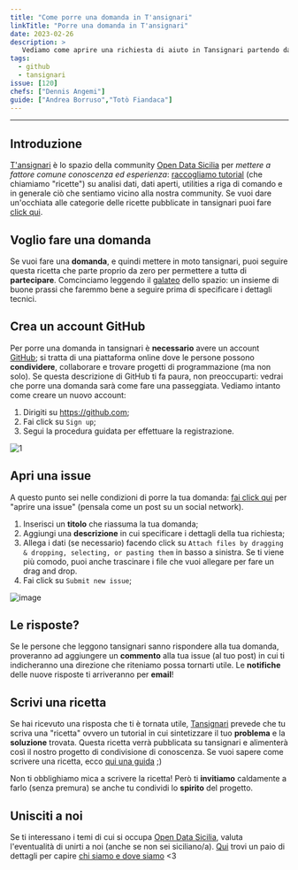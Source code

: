 ```yaml
---
title: "Come porre una domanda in T'ansignari"
linkTitle: "Porre una domanda in T'ansignari"
date: 2023-02-26
description: >
   Vediamo come aprire una richiesta di aiuto in Tansignari partendo da zero.
tags:
  - github
  - tansignari
issue: [120]
chefs: ["Dennis Angemi"]
guide: ["Andrea Borruso","Totò Fiandaca"]
---
```


---

## Introduzione
[T'ansignari](https://tansignari.opendatasicilia.it) è lo spazio della community [Open Data Sicilia](https://opendatasicilia.it) per *mettere a fattore comune conoscenza ed esperienza*: [raccogliamo tutorial](https://tansignari.opendatasicilia.it/ricette/) (che chiamiamo "ricette") su analisi dati, dati aperti, utilities a riga di comando e in generale ciò che sentiamo vicino alla nostra community. Se vuoi dare un'occhiata alle categorie delle ricette pubblicate in tansignari puoi fare [click qui](https://tansignari.opendatasicilia.it/ricette/).


## Voglio fare una domanda
Se vuoi fare una **domanda**, e quindi mettere in moto tansignari, puoi seguire questa ricetta che parte proprio da zero per permettere a tuttə di **partecipare**. Comcinciamo leggendo il [galateo](https://tansignari.opendatasicilia.it/galateo/) dello spazio: un insieme di buone prassi che faremmo bene a seguire prima di specificare i dettagli tecnici.

## Crea un account GitHub
Per porre una domanda in tansignari è **necessario** avere un account [GitHub](https://github.com/); si tratta di una piattaforma online dove le persone possono **condividere**, collaborare e trovare progetti di programmazione (ma non solo). Se questa descrizione di GitHub ti fa paura, non preoccuparti: vedrai che porre una domanda sarà come fare una passeggiata. Vediamo intanto come creare un nuovo account:

1. Dirigiti su https://github.com;
2. Fai click su `Sign up`;
3. Segui la procedura guidata per effettuare la registrazione.

![1](https://user-images.githubusercontent.com/77018886/221439603-f597a1cc-73f1-488e-8548-a4fb34439801.gif)

## Apri una issue
A questo punto sei nelle condizioni di porre la tua domanda: [fai click qui](https://github.com/opendatasicilia/tansignari/issues/new) per "aprire una issue" (pensala come un post su un social network).

1. Inserisci un **titolo** che riassuma la tua domanda;
2. Aggiungi una **descrizione** in cui specificare i dettagli della tua richiesta;
3. Allega i dati (se necessario) facendo click su `Attach files by dragging & dropping, selecting, or pasting them` in basso a sinistra. Se ti viene più comodo, puoi anche trascinare i file che vuoi allegare per fare un drag and drop.
4. Fai click su `Submit new issue`;

![image](https://user-images.githubusercontent.com/77018886/221439702-9c5c50f3-0c0e-4e69-96b7-dbd75dab1da7.png)

## Le risposte?
Se le persone che leggono tansignari sanno rispondere alla tua domanda, proveranno ad aggiungere un **commento** alla tua issue (al tuo post) in cui ti indicheranno una direzione che riteniamo possa tornarti utile. Le **notifiche** delle nuove risposte ti arriveranno per **email**!

## Scrivi una ricetta
Se hai ricevuto una risposta che ti è tornata utile, [Tansignari](https://tansignari.opendatasicilia.it) prevede che tu scriva una "ricetta" ovvero un tutorial in cui sintetizzare il tuo **problema** e la **soluzione** trovata. Questa ricetta verrà pubblicata su tansignari e alimenterà così il nostro progetto di condivisione di conoscenza. Se vuoi sapere come scrivere una ricetta, ecco [qui una guida](https://tansignari.opendatasicilia.it/ricette/tansignari/come_scrivere_una_ricetta/) ;)

Non ti obblighiamo mica a scrivere la ricetta! Però ti **invitiamo** caldamente a farlo (senza premura) se anche tu condividi lo **spirito** del progetto.

## Unisciti a noi
Se ti interessano i temi di cui si occupa [Open Data Sicilia](https://tansignari.opendatasicilia.it), valuta l'eventualità di unirti a noi (anche se non sei siciliano/a). [Qui](https://opendatasicilia.it/chi-siamo/) trovi un paio di dettagli per capire [chi siamo e dove siamo](https://opendatasicilia.it/chi-siamo/) <3
